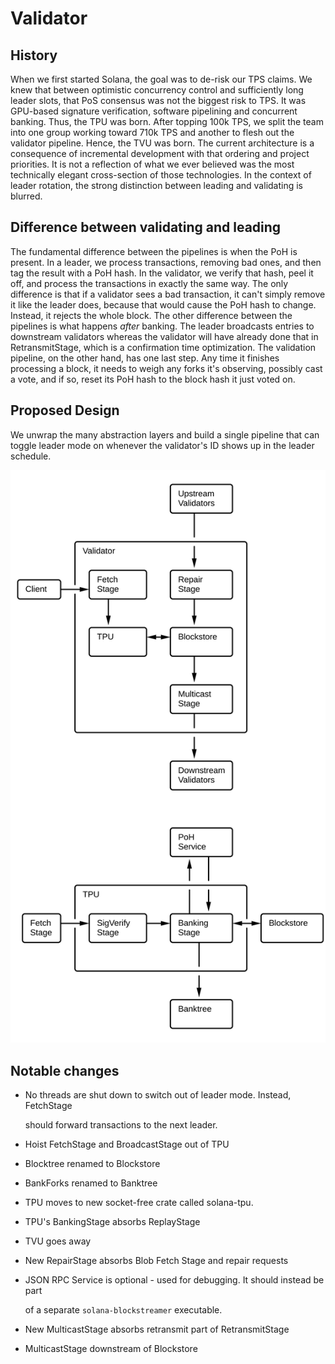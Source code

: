 # Validator

## History

When we first started Solana, the goal was to de-risk our TPS claims. We knew that between optimistic concurrency control and sufficiently long leader slots, that PoS consensus was not the biggest risk to TPS. It was GPU-based signature verification, software pipelining and concurrent banking. Thus, the TPU was born. After topping 100k TPS, we split the team into one group working toward 710k TPS and another to flesh out the validator pipeline. Hence, the TVU was born. The current architecture is a consequence of incremental development with that ordering and project priorities. It is not a reflection of what we ever believed was the most technically elegant cross-section of those technologies. In the context of leader rotation, the strong distinction between leading and validating is blurred.

## Difference between validating and leading

The fundamental difference between the pipelines is when the PoH is present. In a leader, we process transactions, removing bad ones, and then tag the result with a PoH hash. In the validator, we verify that hash, peel it off, and process the transactions in exactly the same way. The only difference is that if a validator sees a bad transaction, it can't simply remove it like the leader does, because that would cause the PoH hash to change. Instead, it rejects the whole block. The other difference between the pipelines is what happens _after_ banking. The leader broadcasts entries to downstream validators whereas the validator will have already done that in RetransmitStage, which is a confirmation time optimization. The validation pipeline, on the other hand, has one last step. Any time it finishes processing a block, it needs to weigh any forks it's observing, possibly cast a vote, and if so, reset its PoH hash to the block hash it just voted on.

## Proposed Design

We unwrap the many abstraction layers and build a single pipeline that can toggle leader mode on whenever the validator's ID shows up in the leader schedule.

![Validator block diagram](../.gitbook/assets/validator-proposal.svg)

## Notable changes

* No threads are shut down to switch out of leader mode. Instead, FetchStage

  should forward transactions to the next leader.

* Hoist FetchStage and BroadcastStage out of TPU
* Blocktree renamed to Blockstore
* BankForks renamed to Banktree
* TPU moves to new socket-free crate called solana-tpu.
* TPU's BankingStage absorbs ReplayStage
* TVU goes away
* New RepairStage absorbs Blob Fetch Stage and repair requests
* JSON RPC Service is optional - used for debugging. It should instead be part

  of a separate `solana-blockstreamer` executable.

* New MulticastStage absorbs retransmit part of RetransmitStage
* MulticastStage downstream of Blockstore

